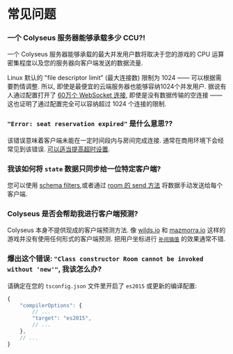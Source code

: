 # 常见问题

### 一个 Colyseus 服务器能够承载多少 CCU?!

一个 Colyseus 服务器能够承载的最大并发用户数将取决于您的游戏的 CPU 运算密集程度以及您的服务器向客户端发送的数据流量.

Linux 默认的 "file descriptor limit" (最大连接数) 限制为 1024 —— 可以根据需要酌情调整. 所以, 即使是最便宜的云端服务器也能够容纳1024个并发用户. 据说有人通过配置打开了 [60万个 WebSocket 连接](https://blog.jayway.com/2015/04/13/600k-concurrent-websocket-connections-on-aws-using-node-js/), 即使是没有数据传输的空连接 —— 这也证明了通过配置完全可以容纳超过 1024 个连接的限制.

### `"Error: seat reservation expired"` 是什么意思??

该错误意味着客户端未能在一定时间段内与房间完成连接. 通常在商用环境下会经常见到该错误. [可以适当提高超时设置](/server/room/#setseatreservationtime-seconds).

### 我该如何将 `state` 数据只同步给一位特定客户端?

您可以使用 [schema filters](/state/schema/#filtering-data-per-client),或者通过 [room 的 send 方法](/server/client/#sendtype-message) 将数据手动发送给每个客户端.

### Colyseus 是否会帮助我进行客户端预测?

Colyseus 本身不提供现成的客户端预测方法. 像 [wilds.io](http://wilds.io/) 和 [mazmorra.io](https://mazmorra.io/) 这样的游戏并没有使用任何形式的客户端预测. 把用户坐标进行 [`补间插值`](http://gamestd.io/mathf/globals.html#lerp) 的效果通常不错.

### 爆出这个错误: `"Class constructor Room cannot be invoked without 'new'"`, 我该怎么办?

请确定在您的 `tsconfig.json` 文件里开启了 `es2015` 或更新的编译配置:

```javascript
{
    "compilerOptions": {
        // ...
        "target": "es2015",
        // ...
    },
    // ...
}
```

